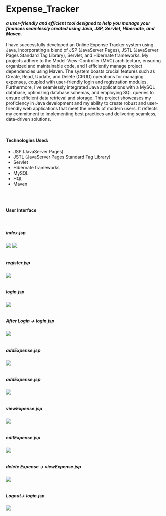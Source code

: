 # Expense_Tracker
<h4><i><b>a user-friendly and efficient tool designed to help you manage your finances seamlessly created using Java, JSP, Servlet, Hibernate, and Maven.</b></i></h4>
<p>
I have successfully developed an Online Expense Tracker system using Java, incorporating a blend of JSP (JavaServer Pages), JSTL (JavaServer Pages Standard Tag Library), Servlet, and Hibernate frameworks. My projects adhere to the Model-View-Controller (MVC) architecture, ensuring organized and maintainable code, and I efficiently manage project dependencies using Maven.
The system boasts crucial features such as Create, Read, Update, and Delete (CRUD) operations for managing expenses, coupled with user-friendly login and registration modules. Furthermore, I've seamlessly integrated Java applications with a MySQL database, optimizing database schemas, and employing SQL queries to ensure efficient data retrieval and storage.
This project showcases my proficiency in Java development and my ability to create robust and user-friendly web applications that meet the needs of modern users. It reflects my commitment to implementing best practices and delivering seamless, data-driven solutions.
</p>
<br>
<h4>Technologies Used:</h4>
<ul>
  <li>JSP (JavaServer Pages)</li>
  <li>JSTL (JavaServer Pages Standard Tag Library)</li>
  <li>Servlet</li>
  <li>Hibernate frameworks</li>
  <li>MySQL</li>
  <li>HQL</li>
  <li>Maven</li>
</ul>
<br>
<br>

<h4>User Interface</h4>
<br>
<h5>index.jsp</h5>
<img src="https://github.com/sanjaybhandari-github/Expense_Tracker/blob/main/_Project_ScreenShots/img1.png">
<img src="https://github.com/sanjaybhandari-github/Expense_Tracker/blob/main/_Project_ScreenShots/img2.png">
<br>
<br>
<h5>register.jsp</h5>
<img src="https://github.com/sanjaybhandari-github/Expense_Tracker/blob/main/_Project_ScreenShots/registeration.png">
<br>
<br>
<h5>login.jsp</h5>
<img src="https://github.com/sanjaybhandari-github/Expense_Tracker/blob/main/_Project_ScreenShots/signin.png">
<br>
<br>
<h5>After Login -> login.jsp</h5>
<img src="https://github.com/sanjaybhandari-github/Expense_Tracker/blob/main/_Project_ScreenShots/afterSignin.png">
<br>
<br>
<h5>addExpense.jsp</h5>
<img src="https://github.com/sanjaybhandari-github/Expense_Tracker/blob/main/_Project_ScreenShots/afterSignin.png">
<br>
<br>
<h5>addExpense.jsp</h5>
<img src="https://github.com/sanjaybhandari-github/Expense_Tracker/blob/main/_Project_ScreenShots/add_expense.png">
<br>
<br>
<h5>viewExpense.jsp</h5>
<img src="https://github.com/sanjaybhandari-github/Expense_Tracker/blob/main/_Project_ScreenShots/view_exp.png">
<br>
<br>
<h5>editExpense.jsp</h5>
<img src="https://github.com/sanjaybhandari-github/Expense_Tracker/blob/main/_Project_ScreenShots/edit_exp.png">
<br>
<br>
<h5>delete Expense -> viewExpense.jsp</h5>
<img src="https://github.com/sanjaybhandari-github/Expense_Tracker/blob/main/_Project_ScreenShots/delete_exp.png">
<br>
<br>
<h5>Logout-> login.jsp</h5>
<img src="https://github.com/sanjaybhandari-github/Expense_Tracker/blob/main/_Project_ScreenShots/after_logout.png">
<br>
<br>
